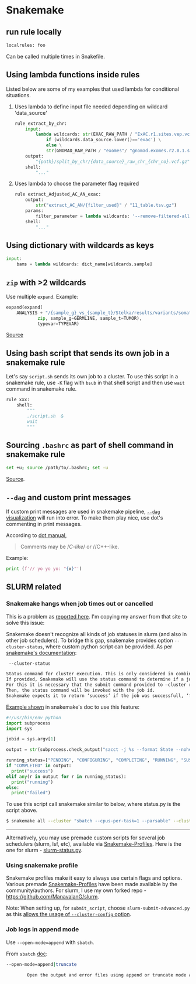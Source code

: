 # Snakemake

## run rule locally

```py
localrules: foo
```

Can be called multiple times in Snakefile.


## Using lambda functions inside rules

Listed below are some of my examples that used lambda for conditional situations.

1. Uses lambda to define input file needed depending on wildcard 'data_source'

    ```py
    rule extract_by_chr:
        input:
            lambda wildcards: str(EXAC_RAW_PATH / "ExAC.r1.sites.vep.vcf.gz") \
                if (wildcards.data_source.lower()=='exac') \
                else \
                str(GNOMAD_RAW_PATH / "exomes"/ "gnomad.exomes.r2.0.1.sites.vcf.gz")
        output:
            "{path}/split_by_chr/{data_source}_raw_chr_{chr_no}.vcf.gz"
        shell:
            "..."
    ```

2. Uses lambda to choose the parameter flag required

    ```py
    rule extract_Adjusted_AC_AN_exac:
        output:
            str("extract_AC_AN/{filter_used}" / "11_table.tsv.gz")
        params:
            filter_parameter = lambda wildcards: '--remove-filtered-all' if wildcards.filter_used=='pass'  else ''
        shell:
            "..."
    ```


## Using dictionary with wildcards as keys

```py
input:
    bams = lambda wildcards: dict_name[wildcards.sample]
```


## `zip` with >2 wildcards

Use multiple `expand`. Example:

```py
expand(expand(
    ANALYSIS + "/{sample_g}_vs_{sample_t}/Stelka/results/variants/somatic.{{typevar}}_Filtered",
            zip, sample_g=GERMLINE, sample_t=TUMOR),
            typevar=TYPEVAR)
```

[Source](https://stackoverflow.com/a/48864284/3998252)


## Using bash script that sends its own job in a snakemake rule

Let's say `script.sh` sends its own job to a cluster. To use this script in a snakemake rule, use `-K` flag with `bsub` in that shell script and then use `wait` command in snakemake rule.

```py
rule xxx:
    shell:
        """
        ./script.sh  &
        wait
        """
```


## Sourcing `.bashrc` as part of shell command in snakemake rule

```sh
set +u; source /path/to/.bashrc; set -u
```

[Source](https://stackoverflow.com/a/49681210/3998252).


## `--dag` and custom print messages

If custom print messages are used in snakemake pipeline, [`--dag` visualization](https://snakemake.readthedocs.io/en/stable/executing/cluster-cloud.html#visualization) will run into error.  To make them play nice, use dot's commenting in print messages.

According to [dot manual](https://www.systutorials.com/docs/linux/man/1-dot/#lbAF),
>  Comments may be /*C-like*/ or //C++-like.

Example:
```py
print (f'// yo yo yo: "{x}"')
```

## SLURM related

### Snakemake hangs when job times out or cancelled

This is a problem as [reported here](https://stackoverflow.com/q/52500725/3998252). I'm copying my answer from that site to solve this issue:

Snakemake doesn't recognize all kinds of job statuses in slurm (and also in other job schedulers). To bridge this gap, snakemake provides option `--cluster-status`, where custom python script can be provided. As per [snakemake's documentation](https://snakemake.readthedocs.io/en/stable/executing/cli.html#CLUSTER):

```sh
 --cluster-status

Status command for cluster execution. This is only considered in combination with the –cluster flag.
If provided, Snakemake will use the status command to determine if a job has finished successfully or failed.
For this it is necessary that the submit command provided to –cluster returns the cluster job id.
Then, the status command will be invoked with the job id.
Snakemake expects it to return ‘success’ if the job was successfull, ‘failed’ if the job failed and ‘running’ if the job still runs.

```

[Example shown](https://snakemake.readthedocs.io/en/stable/tutorial/additional_features.html#using-cluster-status) in snakemake's doc to use this feature:

```py
#!/usr/bin/env python
import subprocess
import sys

jobid = sys.argv[1]

output = str(subprocess.check_output("sacct -j %s --format State --noheader | head -1 | awk '{print $1}'" % jobid, shell=True).strip())

running_status=["PENDING", "CONFIGURING", "COMPLETING", "RUNNING", "SUSPENDED"]
if "COMPLETED" in output:
  print("success")
elif any(r in output for r in running_status):
  print("running")
else:
  print("failed")
```

To use this script call snakemake similar to below, where status.py is the script above.

```sh
$ snakemake all --cluster "sbatch --cpus-per-task=1 --parsable" --cluster-status ./status.py
```

---
Alternatively, you may use premade custom scripts for several job schedulers (slurm, lsf, etc), available via [Snakemake-Profiles](https://github.com/Snakemake-Profiles/doc). Here is the one for slurm - [slurm-status.py](https://github.com/Snakemake-Profiles/slurm/blob/master/%7B%7Bcookiecutter.profile_name%7D%7D/slurm-status.py).



### Using snakemake profile

Snakemake profiles make it easy to always use certain flags and options. Various premade [Snakemake-Profiles](https://github.com/Snakemake-Profiles/doc) have been made available by the community/authors. For slurm, I use my own forked repo - https://github.com/ManavalanG/slurm.

Note: When setting up, for `submit_script`, choose `slurm-submit-advanced.py` as this [allows the usage of `--cluster-config` option](https://github.com/Snakemake-Profiles/slurm/issues/23#issuecomment-527379117).



### Job logs in append mode

Use `--open-mode=append` with `sbatch`.

From `sbatch` [doc](https://slurm.schedmd.com/sbatch.html):

```sh
--open-mode=append|truncate

        Open the output and error files using append or truncate mode as specified. The default value is specified by the system configuration parameter JobFileAppend.
```


